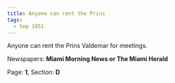```yaml
---  
title: Anyone can rent the Prins  
tags:  
  - Sep 1951  
---  
```

  
Anyone can rent the Prins Valdemar for meetings.  
  
Newspapers: **Miami Morning News or The Miami Herald**  
  
Page: **1**, Section: **D** 

